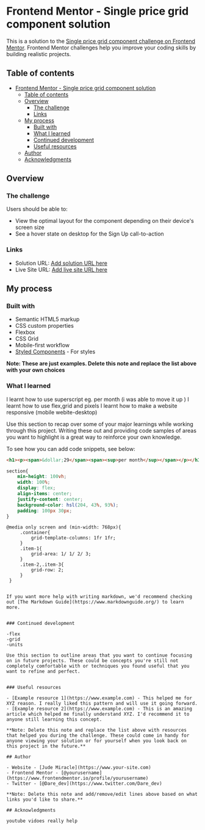 # Frontend Mentor - Single price grid component solution

This is a solution to the [Single price grid component challenge on Frontend Mentor](https://www.frontendmentor.io/challenges/single-price-grid-component-5ce41129d0ff452fec5abbbc). Frontend Mentor challenges help you improve your coding skills by building realistic projects. 

## Table of contents

- [Frontend Mentor - Single price grid component solution](#frontend-mentor---single-price-grid-component-solution)
  - [Table of contents](#table-of-contents)
  - [Overview](#overview)
    - [The challenge](#the-challenge)
    - [Links](#links)
  - [My process](#my-process)
    - [Built with](#built-with)
    - [What I learned](#what-i-learned)
    - [Continued development](#continued-development)
    - [Useful resources](#useful-resources)
  - [Author](#author)
  - [Acknowledgments](#acknowledgments)


## Overview

### The challenge

Users should be able to:

- View the optimal layout for the component depending on their device's screen size
- See a hover state on desktop for the Sign Up call-to-action

### Links

- Solution URL: [Add solution URL here](https://your-solution-url.com)
- Live Site URL: [Add live site URL here](https://your-live-site-url.com)

## My process

### Built with

- Semantic HTML5 markup
- CSS custom properties
- Flexbox
- CSS Grid
- Mobile-first workflow
- [Styled Components](https://styled-components.com/) - For styles

**Note: These are just examples. Delete this note and replace the list above with your own choices**

### What I learned

I learnt how to use superscript eg. per month (i was able to move it up )
I learnt how to use flex,grid and pixels
I learnt how to make a website responsive (mobile webite-desktop)

Use this section to recap over some of your major learnings while working through this project. Writing these out and providing code samples of areas you want to highlight is a great way to reinforce your own knowledge.

To see how you can add code snippets, see below:

```html
<h1><p><span>&dollar;29</span><span><sup>per month</sup></span></p></h1>
```
```css
section{
    min-height: 100vh;
    width: 100%;
    display: flex;
    align-items: center;
    justify-content: center;
    background-color: hsl(204, 43%, 93%);
    padding: 100px 30px;
}
```
```deskop design
@media only screen and (min-width: 768px){
     .container{
         grid-template-columns: 1fr 1fr;
     }
     .item-1{
         grid-area: 1/ 1/ 2/ 3;
     }
     .item-2,.item-3{
         grid-row: 2;
     }
 }


If you want more help with writing markdown, we'd recommend checking out [The Markdown Guide](https://www.markdownguide.org/) to learn more.


### Continued development

-flex
-grid
-units

Use this section to outline areas that you want to continue focusing on in future projects. These could be concepts you're still not completely comfortable with or techniques you found useful that you want to refine and perfect.


### Useful resources

- [Example resource 1](https://www.example.com) - This helped me for XYZ reason. I really liked this pattern and will use it going forward.
- [Example resource 2](https://www.example.com) - This is an amazing article which helped me finally understand XYZ. I'd recommend it to anyone still learning this concept.

**Note: Delete this note and replace the list above with resources that helped you during the challenge. These could come in handy for anyone viewing your solution or for yourself when you look back on this project in the future.**

## Author

- Website - [Jude Miracle](https://www.your-site.com)
- Frontend Mentor - [@yourusername](https://www.frontendmentor.io/profile/yourusername)
- Twitter - [@Dare_dev](https://www.twitter.com/Dare_dev)

**Note: Delete this note and add/remove/edit lines above based on what links you'd like to share.**

## Acknowledgments

youtube vidoes really help